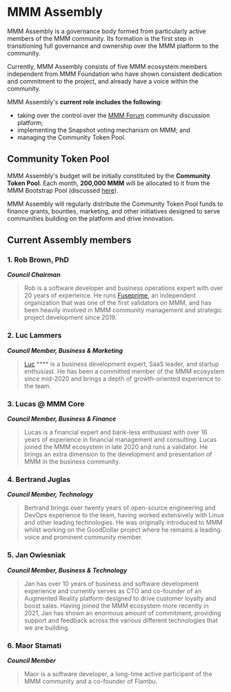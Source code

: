 # MMM Assembly

MMM Assembly is a governance body formed from particularly active members of the MMM community. Its formation is the first step in transitioning full governance and ownership over the MMM platform to the community. &#x20;

Currently, MMM Assembly consists of five MMM ecosystem members independent from MMM Foundation who have shown consistent dedication and commitment to the project, and already have a voice within the community.

MMM Assembly's **current role includes the following**:&#x20;

* taking over the control over the [MMM Forum](https://forum.mmmscan.com/) community discussion platform;
* implementing the Snapshot voting mechanism on MMM; and
* managing the Community Token Pool.

## Community Token Pool

MMM Assembly's budget will be initially constituted by the **Community Token Pool**. Each month, **200,000 MMM** will be allocated to it from the MMM Bootstrap Pool (discussed [here](https://docs.mmmscan.com/general/fuse-token/fuse-supply-and-current-distribution)).

MMM Assembly will regularly distribute the Community Token Pool funds to finance grants, bounties, marketing, and other initiatives designed to serve communities building on the platform and drive innovation. &#x20;

## Current Assembly members

### **1. Rob Brown, PhD** <a href="#b624" id="b624"></a>

_**Council Chairman**_

> Rob is a software developer and business operations expert with over 20 years of experience. He runs [Fuseprime](https://fuseprime.com/)**,** an independent organization that was one of the first validators on MMM, and has been heavily involved in MMM community management and strategic project development since 2019.

### **2. Luc Lammers** <a href="#1b91" id="1b91"></a>

_**Council Member, Business & Marketing**_

> [Luc](https://www.luclammers.com/) **** is a business development expert, SaaS leader, and startup enthusiast. He has been a committed member of the MMM ecosystem since mid-2020 and brings a depth of growth-oriented experience to the team.

### **3. Lucas @ MMM Core** <a href="#2105" id="2105"></a>

_**Council Member, Business & Finance**_

> Lucas is a financial expert and bank-less enthusiast with over 16 years of experience in financial management and consulting. Lucas joined the MMM ecosystem in late 2020 and runs a validator. He brings an extra dimension to the development and presentation of MMM in the business community.

### **4. Bertrand Juglas** <a href="#41a8" id="41a8"></a>

_**Council Member, Technology**_

> Bertrand brings over twenty years of open-source engineering and DevOps experience to the team, having worked extensively with Linux and other leading technologies. He was originally introduced to MMM whilst working on the GoodDollar project where he remains a leading voice and prominent community member.

### **5. Jan Owiesniak** <a href="#bce2" id="bce2"></a>

_**Council Member, Business & Technology**_

> Jan has over 10 years of business and software development experience and currently serves as CTO and co-founder of an Augmented Reality platform designed to drive customer loyalty and boost sales. Having joined the MMM ecosystem more recently in 2021, Jan has shown an enormous amount of commitment, providing support and feedback across the various different technologies that we are building.



### **6. Maor Stamati** <a href="#b624" id="b624"></a>

_**Council Member**_

> Maor is a software developer, a long-time active participant of the MMM community and a co-founder of Flambu.&#x20;
